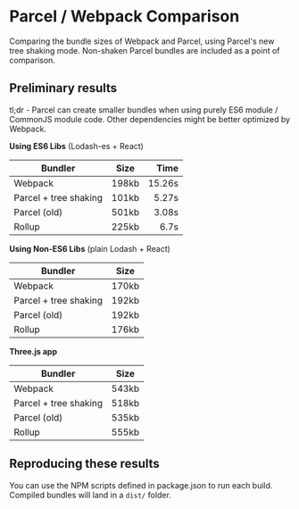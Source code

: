 # Parcel / Webpack Comparison

Comparing the bundle sizes of Webpack and Parcel, using Parcel's new tree shaking mode. Non-shaken Parcel bundles are
included as a point of comparison.

## Preliminary results

tl;dr - Parcel can create smaller bundles when using purely ES6 module / CommonJS module code. Other dependencies might
be better optimized by Webpack.

**Using ES6 Libs** (Lodash-es + React)

| Bundler                | Size          | Time   |
| ---------------------- |:-------------:| ------:|
| Webpack                | 198kb         | 15.26s |
| Parcel + tree shaking  | 101kb         | 5.27s |
| Parcel (old)           | 501kb         | 3.08s |
| Rollup                 | 225kb         | 6.7s |


**Using Non-ES6 Libs** (plain Lodash + React)

| Bundler                | Size          |
| ---------------------- |:-------------:|
| Webpack                | 170kb         |
| Parcel + tree shaking  | 192kb         |
| Parcel (old)           | 192kb         |
| Rollup                 | 176kb         ||

**Three.js app**

| Bundler                | Size          |
| ---------------------- |:-------------:|
| Webpack                | 543kb         |
| Parcel + tree shaking  | 518kb         |
| Parcel (old)           | 535kb         |
| Rollup                 | 555kb         ||

## Reproducing these results

You can use the NPM scripts defined in package.json to run each build. Compiled bundles will land in a `dist/` folder.

